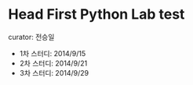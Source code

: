 # Head First Python Lab test
  curator: 전승일
  
  - 1차 스터디: 2014/9/15
  - 2차 스터디: 2014/9/21
  - 3차 스터디: 2014/9/29
